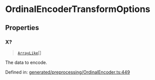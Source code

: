 # OrdinalEncoderTransformOptions

## Properties

### X?

> [`ArrayLike`](../types/ArrayLike.md)[]

The data to encode.

Defined in:  [generated/preprocessing/OrdinalEncoder.ts:449](https://github.com/transitive-bullshit/scikit-learn-ts/blob/92ab806/packages/sklearn/src/generated/preprocessing/OrdinalEncoder.ts#L449)
